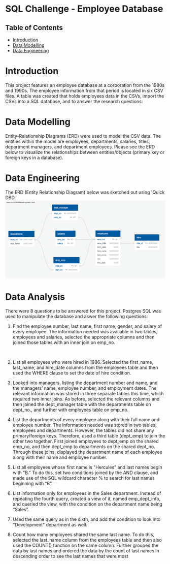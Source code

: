 # SQL Challenge - Employee Database

## Table of Contents
  * [Introduction](#introduction)
  * [Data Modelling](#model)
  * [Data Engineering](#engineering)

    

# Introduction

This project features an employee database at a corporation from the 1980s and 1990s. The employee information from that period is located in six CSV files.
A table was created that holds employees data in the CSVs, import the CSVs into a SQL database, and to answer the research questions: 


# <a name="model">Data Modelling</a>
Entity-Relationship Diagrams (ERD) were used to model the CSV data. The entities within the model are employees, departments, salaries, titles, department managers, and department employees. 
Please see the ERD below to visualize the relationships between entities/objects (primary key or foreign keys in a database). 


# <a name="engineering">Data Engineering</a>
The ERD (Entity Relationship Diagram) below was sketched out using 'Quick DBD.'
<br>![image](https://github.com/saif-gorges/sql-challenge/blob/main/EmployeeSQL/ERD.PNG)

# Data Analysis

There were 8 questions to be answered for this project. Postgres SQL was used to manipulate the database and aswer the following questions:


1. Find the employee number, last name, first name, gender, and salary of every employee. The information needed was available in two tables, employees and salaries, selected the appropriate columns and then joined those tables with an inner join on emp_no.
<br>

2. List all employees who were hired in 1986. Selected the first_name, last_name, and hire_date columns from the employees table and then used the WHERE clause to set the date of hire condition.


3. Looked into managers, listing the department number and name, and the managers’ name, employee number, and employment dates. The relevant information was stored in three separate tables this time, which required two inner joins. As before, selected the relevant columns and then joined the dept_manager table with the departments table on dept_no., and further with employees table on emp_no.


4. List the departments of every employee along with their full name and employee number. The information needed was stored in two tables, employees and departments. However, the tables did not share any primary/foreign keys. Therefore, used a third table (dept_emp) to join the other two together. First joined employees to dept_emp on the shared emp_no, and then dept_emp to departments on the shared dept_no. Through these joins, displayed the department name of each employee along with their name and employee number.


5. List all employees whose first name is "Hercules" and last names begin with "B." To do this, set two conditions joined by the AND clause, and made use of the SQL wildcard character % to search for last names beginning with “B”.


6. List information only for employees in the Sales department. Instead of repeating the fourth query, created a view of it, named emp_dept_info, and queried the view, with the condition on the department name being “Sales”.


7. Used the same query as in the sixth, and add the condition to look into "Development" department as well.


8. Count how many employees shared the same last name. To do this, selected the last_name column from the employees table and then also used the COUNT() function on the same column. Further grouped the data by last names and ordered the data by the count of last names in descending order to see the last names that were most 
